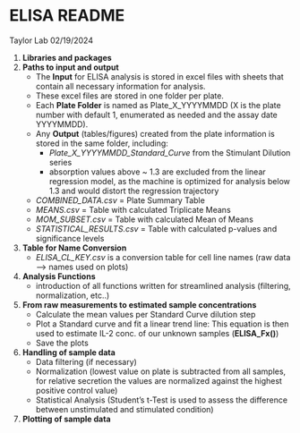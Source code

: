 ELISA README
================
Taylor Lab
02/19/2024

1.  **Libraries and packages**
2.  **Paths to input and output**
    - The **Input** for ELISA analysis is stored in excel files with
      sheets that contain all necessary information for analysis.
    - These excel files are stored in one folder per plate.
    - Each **Plate Folder** is named as Plate_X_YYYYMMDD (X is the plate
      number with default 1, enumerated as needed and the assay date
      YYYYMMDD).
    - Any **Output** (tables/figures) created from the plate information
      is stored in the same folder, including:
      - *Plate_X_YYYYMMDD_Standard_Curve* from the Stimulant Dilution
        series
      - absorption values above ~ 1.3 are excluded from the linear
        regression model, as the machine is optimized for analysis below
        1.3 and would distort the regression trajectory
    - *COMBINED_DATA.csv* = Plate Summary Table
    - *MEANS.csv* = Table with calculated Triplicate Means
    - *MOM_SUBSET.csv* = Table with calculated Mean of Means
    - *STATISTICAL_RESULTS.csv* = Table with calculated p-values and
      significance levels
3.  **Table for Name Conversion**
    - *ELISA_CL_KEY.csv* is a conversion table for cell line names (raw
      data –\> names used on plots)
4.  **Analysis Functions**
    - introduction of all functions written for streamlined analysis
      (filtering, normalization, etc..)
5.  **From raw measurements to estimated sample concentrations**
    - Calculate the mean values per Standard Curve dilution step
    - Plot a Standard curve and fit a linear trend line: This equation
      is then used to estimate IL-2 conc. of our unknown samples
      (**ELISA_Fx()**)
    - Save the plots
6.  **Handling of sample data**
    - Data filtering (if necessary)
    - Normalization (lowest value on plate is subtracted from all
      samples, for relative secretion the values are normalized against
      the highest positive control value)
    - Statistical Analysis (Student’s t-Test is used to assess the
      difference between unstimulated and stimulated condition)
7.  **Plotting of sample data**
